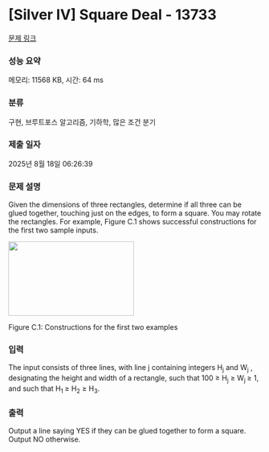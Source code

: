 # [Silver IV] Square Deal - 13733 

[문제 링크](https://www.acmicpc.net/problem/13733) 

### 성능 요약

메모리: 11568 KB, 시간: 64 ms

### 분류

구현, 브루트포스 알고리즘, 기하학, 많은 조건 분기

### 제출 일자

2025년 8월 18일 06:26:39

### 문제 설명

<p>Given the dimensions of three rectangles, determine if all three can be glued together, touching just on the edges, to form a square. You may rotate the rectangles. For example, Figure C.1 shows successful constructions for the first two sample inputs.</p>

<p><img alt="" src="https://onlinejudgeimages.s3.amazonaws.com/problem/13733/%EC%8A%A4%ED%81%AC%EB%A6%B0%EC%83%B7%202016-12-06%20%EC%98%A4%ED%9B%84%208.18.28.png" style="height:148px; width:250px"></p>

<p>Figure C.1: Constructions for the first two examples</p>

### 입력 

 <p>The input consists of three lines, with line j containing integers H<sub>j</sub> and W<sub>j</sub> , designating the height and width of a rectangle, such that 100 ≥ H<sub>j</sub> ≥ W<sub>j </sub>≥ 1, and such that H<sub>1 </sub>≥ H<sub>2</sub> ≥ H<sub>3</sub>.</p>

### 출력 

 <p>Output a line saying YES if they can be glued together to form a square. Output NO otherwise.</p>

